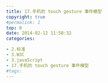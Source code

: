 ```yaml
---
title: 17.手机的 touch gesture 事件模型
copyright: true
#permalink: 1
top: 0
date: 2014-02-12 11:58:32
categories:

- 2.标准
- 3.W3C
- 3.javaScript
- 17.手机的 touch gesture 事件模型
#tags:
---
```

